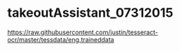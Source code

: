 # takeoutAssistant_07312015

https://raw.githubusercontent.com/justin/tesseract-ocr/master/tessdata/eng.traineddata
